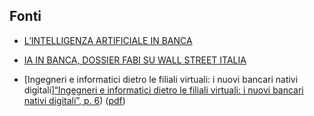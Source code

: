 ## Fonti

- [L’INTELLIGENZA ARTIFICIALE IN BANCA](https://www.fabi.it/2024/09/14/lintelligenza-artificiale-in-banca/)
- [IA IN BANCA, DOSSIER FABI SU WALL STREET ITALIA](https://www.fabi.it/2024/11/13/ia-in-banca-dossier-fabi-su-wall-street-italia/)
    
- [Ingegneri e informatici dietro le filiali virtuali: i nuovi bancari nativi digitali][“Ingegneri e informatici dietro le filiali virtuali: i nuovi bancari nativi digitali”, p. 6](zotero://select/library/items/VKLPV7TG)) ([pdf](zotero://open-pdf/library/items/4MVEK95V?page=1))